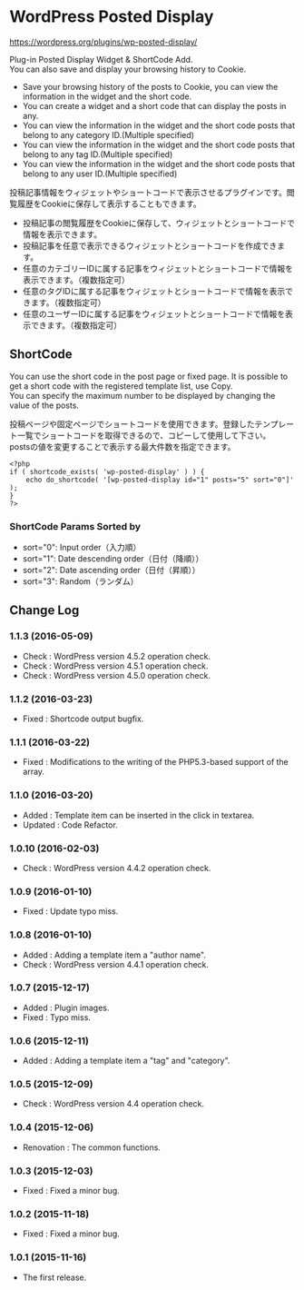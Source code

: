 # WordPress Posted Display
https://wordpress.org/plugins/wp-posted-display/

Plug-in Posted Display Widget & ShortCode Add.  
You can also save and display your browsing history to Cookie.

* Save your browsing history of the posts to Cookie, you can view the information in the widget and the short code.
* You can create a widget and a short code that can display the posts in any.
* You can view the information in the widget and the short code posts that belong to any category ID.(Multiple specified)
* You can view the information in the widget and the short code posts that belong to any tag ID.(Multiple specified)
* You can view the information in the widget and the short code posts that belong to any user ID.(Multiple specified)

投稿記事情報をウィジェットやショートコードで表示させるプラグインです。閲覧履歴をCookieに保存して表示することもできます。

* 投稿記事の閲覧履歴をCookieに保存して、ウィジェットとショートコードで情報を表示できます。
* 投稿記事を任意で表示できるウィジェットとショートコードを作成できます。
* 任意のカテゴリーIDに属する記事をウィジェットとショートコードで情報を表示できます。（複数指定可）
* 任意のタグIDに属する記事をウィジェットとショートコードで情報を表示できます。（複数指定可）
* 任意のユーザーIDに属する記事をウィジェットとショートコードで情報を表示できます。（複数指定可）

## ShortCode
You can use the short code in the post page or fixed page. It is possible to get a short code with the registered template list, use Copy.  
You can specify the maximum number to be displayed by changing the value of the posts.

投稿ページや固定ページでショートコードを使用できます。登録したテンプレート一覧でショートコードを取得できるので、コピーして使用して下さい。  
postsの値を変更することで表示する最大件数を指定できます。

```
<?php
if ( shortcode_exists( 'wp-posted-display' ) ) {
	echo do_shortcode( '[wp-posted-display id="1" posts="5" sort="0"]' );
}
?>
```

### ShortCode Params Sorted by
* sort="0": Input order（入力順）
* sort="1": Date descending order（日付（降順））
* sort="2": Date ascending order（日付（昇順））
* sort="3": Random（ランダム）

## Change Log

### 1.1.3 (2016-05-09)
- Check : WordPress version 4.5.2 operation check.
- Check : WordPress version 4.5.1 operation check.
- Check : WordPress version 4.5.0 operation check.

### 1.1.2 (2016-03-23)
- Fixed : Shortcode output bugfix.

### 1.1.1 (2016-03-22)
- Fixed : Modifications to the writing of the PHP5.3-based support of the array.

### 1.1.0 (2016-03-20)
- Added : Template item can be inserted in the click in textarea.
- Updated : Code Refactor.

### 1.0.10 (2016-02-03)
- Check : WordPress version 4.4.2 operation check.

### 1.0.9 (2016-01-10)
- Fixed : Update typo miss.

### 1.0.8 (2016-01-10)
- Added : Adding a template item a "author name".
- Check : WordPress version 4.4.1 operation check.

### 1.0.7 (2015-12-17)
- Added : Plugin images.
- Fixed : Typo miss.

### 1.0.6 (2015-12-11)
- Added : Adding a template item a "tag" and "category".

### 1.0.5 (2015-12-09)
- Check : WordPress version 4.4 operation check.

### 1.0.4 (2015-12-06)
- Renovation : The common functions.

### 1.0.3 (2015-12-03)
- Fixed : Fixed a minor bug.

### 1.0.2 (2015-11-18)
- Fixed : Fixed a minor bug.

### 1.0.1 (2015-11-16)
- The first release.